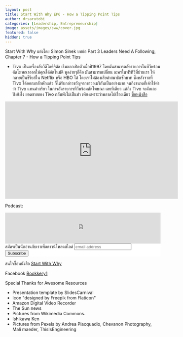 ```yaml
---
layout: post
title: Start With Why EP6 - How a Tipping Point Tips
author: drsarutobi
categories: [Leadership, Entrepreneurship]
image: assets/images/sww/cover.jpg
featured: false
hidden: true
---
```

Start With Why แต่งโดย Simon Sinek
บทย่อ Part 3 Leaders Need A Following, Chapter 7 - How a Tipping Point Tips
- Tivo เป็นเครื่องอัดวีดีโอดิจิตัล เริ่มออกเปิดตัวเมื่อปี1997 โดยมันสามารถอัดรายการในทีวีพร้อมตัดโฆษณาออกให้คุณได้อัตโนมัติ พูดง่ายๆก็คือ มันสามารถเปลี่ยน ละครในฟรีทีวีที่บ้านเรา ให้กลายเป็นซีรียส์ใน Netflix หรือ HBO ได้ โดยเราไม่ต้องเสียค่าสมาชิกซักบาท ซึ่งหลังจากที่ Tivo ได้ออกมาสักพักแล้ว ก็ได้รับกล่าวขวัญจากชาวอเมริกันเป็นอย่างมาก จนถึงขนาดที่เค้าใช้คำว่า Tivo แทนคำกริยา ในการอัดรายการทีวีพร้อมตัดโฆษณา เลยทีเดียว แต่ถึง Tivo จะดังและปังยังไง ยอดขายของ Tivo กลับพังไม่เป็นท่า เพียงเพราะว่าพลาดไปเรื่องเดียว
<a href="https://amzn.to/3m5VYEQ">ซื้อหนังสือ</a>

<iframe width="560" height="315" src="https://www.youtube.com/embed/heB2vMrRAq4" frameborder="0" allow="accelerometer; autoplay; clipboard-write; encrypted-media; gyroscope; picture-in-picture" allowFullScreen="true"></iframe>

Podcast:
<iframe src="https://tunein.com/embed/player/t158837924/" style="width:100%; height:100px;" scrolling="no" frameborder="no"></iframe>

<!-- Begin Mailchimp Signup Form -->
<link href="//cdn-images.mailchimp.com/embedcode/slim-10_7.css" rel="stylesheet" type="text/css">
<style type="text/css">
    #mc_embed_signup{background:#fff; clear:left; font:14px Helvetica,Arial,sans-serif; }
    /* Add your own Mailchimp form style overrides in your site stylesheet or in this style block.
       We recommend moving this block and the preceding CSS link to the HEAD of your HTML file. */
</style>
<div id="mc_embed_signup">
<form action="https://bookkery.us2.list-manage.com/subscribe/post?u=1554382b42fb23935404d7a17&amp;id=652ef195e7" method="post" id="mc-embedded-subscribe-form" name="mc-embedded-subscribe-form" class="validate" target="_blank" novalidate>
    <div id="mc_embed_signup_scroll">
    <label for="mce-EMAIL">สมัครเป็นนักอ่านกับเราเพื่อดาวน์โหลดสไลด์</label>
    <input type="email" value="" name="EMAIL" class="email" id="mce-EMAIL" placeholder="email address" required>
    <!-- real people should not fill this in and expect good things - do not remove this or risk form bot signups-->
    <div style="position: absolute; left: -5000px;" aria-hidden="true"><input type="text" name="b_1554382b42fb23935404d7a17_652ef195e7" tabindex="-1" value=""></div>
    <div class="clear"><input type="submit" value="Subscribe" name="subscribe" id="mc-embedded-subscribe" class="button"></div>
    </div>
</form>
</div>

สนใจซื้อหนังสือ <a href="https://amzn.to/3m5VYEQ">Start With Why</a>

Facebook <a href="https://www.facebook.com/bookkery1">Bookkery1</a>

Special Thanks for Awesome Resources 
- Presentation template by SlidesCarnival
- Icon "designed by Freepik from Flaticon"
- Amazon Digital Video Recorder
- The Sun news
- Pictures from Wikimedia Commons.
- Ishikawa Ken
- Pictures from Pexels by Andrea Piacquadio, Chevanon Photography, Mali maeder, ThisIsEngineering
